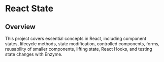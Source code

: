 # React State

## Overview

This project covers essential concepts in React, including component states, lifecycle methods, state modification, controlled components, forms, reusability of smaller components, lifting state, React Hooks, and testing state changes with Enzyme.

